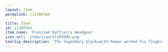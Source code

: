```yaml
---
layout: item
permalink: /11300366

title: Item
id: 11300366
item_name: 'Frenzied Battlecry Headgear'
icon_url: 'item/icon/11309995.png'
tooltip_description: 'The legendary blacksmith Roman worked his fingers to the bone creating this hat for Berserkers competing in the arena. It''s made of a tough, resilient material that helps the wearer endure all sorts of damage.'
---
```

